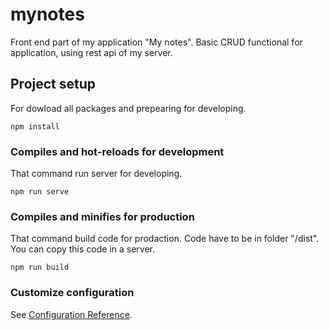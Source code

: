 # mynotes

Front end part of my application "My notes". 
Basic CRUD functional for application, using rest api of my server. 

## Project setup

For dowload all packages and prepearing for developing.

```
npm install
```

### Compiles and hot-reloads for development

That command run server for developing.

```
npm run serve
```

### Compiles and minifies for production

That command build code for prodaction. Code have to be in folder "/dist". You can copy this code in a server.

```
npm run build
```

### Customize configuration
See [Configuration Reference](https://cli.vuejs.org/config/).

